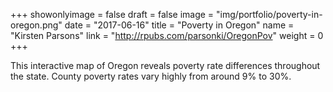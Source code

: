 +++
showonlyimage = false
draft = false
image = "img/portfolio/poverty-in-oregon.png"
date = "2017-06-16"
title = "Poverty in Oregon"
name = "Kirsten Parsons"
link = "http://rpubs.com/parsonki/OregonPov"
weight = 0
+++

This interactive map of Oregon reveals poverty rate differences throughout the state. County poverty rates vary highly from around 9% to 30%.